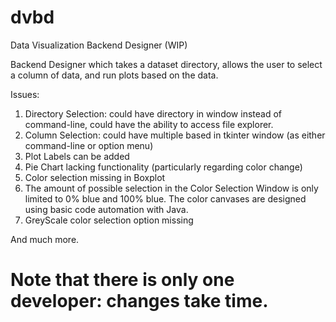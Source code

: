 # dvbd
Data Visualization Backend Designer (WIP)

Backend Designer which takes a dataset directory, allows the user to select a column of data, and run plots based on the data.

Issues:
1. Directory Selection: could have directory in window instead of command-line, could have the ability to access file explorer.
2. Column Selection: could have multiple based in tkinter window (as either command-line or option menu)
3. Plot Labels can be added
4. Pie Chart lacking functionality (particularly regarding color change)
5. Color selection missing in Boxplot
6. The amount of possible selection in the Color Selection Window is only limited to 0% blue and 100% blue. The color canvases are designed using basic code automation with Java.
7. GreyScale color selection option missing

And much more.

# Note that there is only one developer: changes take time.
